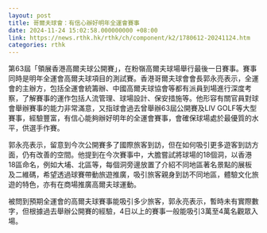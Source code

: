 ```yaml
---
layout: post
title: 哥爾夫球會：有信心辦好明年全運會賽事
date: 2024-11-24 15:02:58.000000000 +08:00
link: https://news.rthk.hk/rthk/ch/component/k2/1780612-20241124.htm
categories: rthk
---
```


第63屆「領展香港高爾夫球公開賽」，在粉嶺高爾夫球場舉行最後一日賽事。賽事同時是明年全運會高爾夫球項目的測試賽。香港哥爾夫球會會長郭永亮表示，全運會的主辦方，包括全運會統籌辦、中國高爾夫球協會等都有派員到場進行深度考察，了解賽事的運作包括人流管理、球場設計、保安措施等。他形容有關官員對球會舉辦賽事的能力非常滿意，又指球會過去曾舉辦63屆公開賽及LIV GOLF等大型賽事，經驗豐富，有信心能夠辦好明年的全運會賽事，會確保球場處於最優質的水平，供選手作賽。

郭永亮表示，留意到今次公開賽多了國際旅客到訪，但在如何吸引更多遊客到訪方面，仍有改善的空間。他提到在今次賽事中，大膽嘗試將球場的18個洞，以香港18區命名，例如大埔、北區等，每個洞旁邊放置了介紹不同地區著名景點的展板及二維碼，希望透過球賽帶動旅遊推廣，吸引旅客親身到訪不同地區，體驗文化旅遊的特色，亦有在商場推廣高爾夫球運動。

被問到預期全運會的高爾夫球賽事能吸引多少旅客，郭永亮表示，暫時未有實際數字，但根據過去舉辦公開賽的經驗，4日以上的賽事一般能吸引3萬至4萬名觀眾入場。
